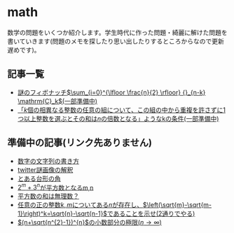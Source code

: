 # math
数学の問題をいくつか紹介します。学生時代に作った問題・綺麗に解けた問題を書いていきます(問題のメモを探したり思い出したりするところからなので更新遅めです)。

## 記事一覧
- [謎のフィボナッチ$`\sum_{i=0}^{\lfloor \frac{n}{2} \rfloor} {}_{n-k} \mathrm{C}_k`$(一部準備中)](./fibonacci.md)
- [「$`k`$個の相異なる整数の任意の組について、この組の中から重複を許さずに1つ以上整数を選ぶとその和は$`n`$の倍数となる」ようなkの条件(一部準備中)](./existence.md)

## 準備中の記事(リンク先ありません)
- [数字の文字列の書き方]()
- [twitter謎画像の解釈]()
- [とある台形の角](./trapezoid.md)
- [$`2^{m}+3^{n}`$が平方数となるm,n](./sum_power_eq_square.md)
- [平方数の和は無理数？](./sum_square_irrational.md)
- [任意の正の整数$`k,m`$についてある$n$が存在し、$`\left(\sqrt{m}-\sqrt{m-1}\right)^k=\sqrt{n}-\sqrt{n-1}`$であることを示せ(2通りでやる)](./elegant.md)
- [$`(n+\sqrt{n^{2}-1})^{n}`$の小数部分の極限($`n\rightarrow\infty`$)](./limit.md)